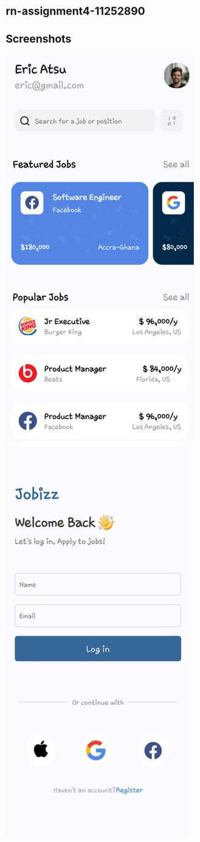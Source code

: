 # rn-assignment4-11252890

# Screenshots

![SCREENSHOT OF THE APP](./rn-assignment4-11252890/assets/WhatsApp%20Image%202024-06-18%20at%2022.55.37_185ac8e2.jpg)

![SCREENSHOT OF THE APP](./rn-assignment4-11252890/assets/WhatsApp%20Image%202024-06-18%20at%2023.07.03_ffc611d1.jpg)